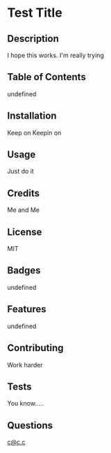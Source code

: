 # Test Title

  ## Description
  
  I hope this works. I'm really trying

  ## Table of Contents

  undefined

  ## Installation

  Keep on Keepin on

  ## Usage

  Just do it

  ## Credits

  Me and Me

  ## License

  MIT

  ## Badges

  undefined

  ## Features

  undefined

  ## Contributing

  Work harder

  ## Tests

  You know.....

  ## Questions

  c@c.c



